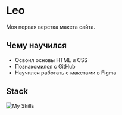 # Leo

Моя первая верстка макета сайта.

## Чему научился

- Освоил основы HTML и CSS
- Познакомился с GitHub
- Научился работать с макетами в Figma

## Stack

![My Skills](https://skillicons.dev/icons?i=html,css)
